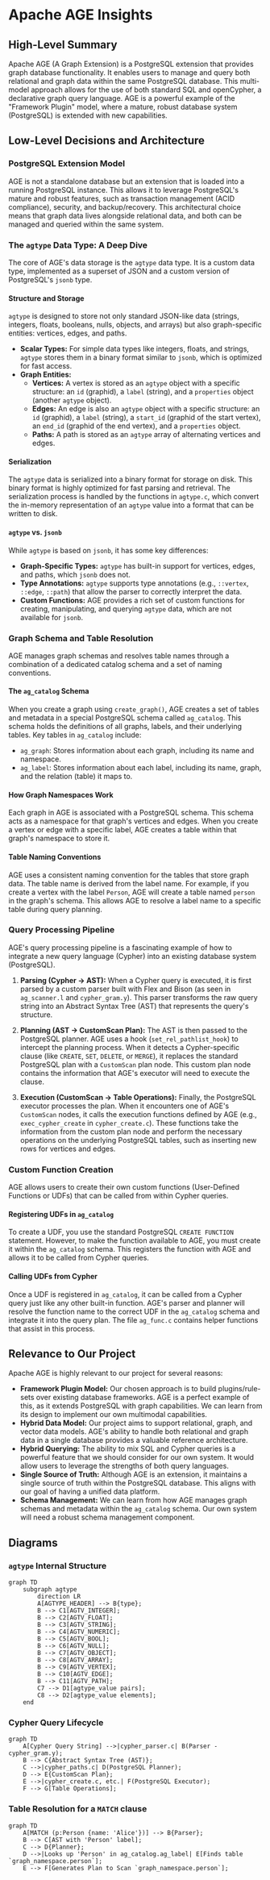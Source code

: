 # Apache AGE Insights

## High-Level Summary

Apache AGE (A Graph Extension) is a PostgreSQL extension that provides graph database functionality. It enables users to manage and query both relational and graph data within the same PostgreSQL database. This multi-model approach allows for the use of both standard SQL and openCypher, a declarative graph query language. AGE is a powerful example of the "Framework Plugin" model, where a mature, robust database system (PostgreSQL) is extended with new capabilities.

## Low-Level Decisions and Architecture

### PostgreSQL Extension Model

AGE is not a standalone database but an extension that is loaded into a running PostgreSQL instance. This allows it to leverage PostgreSQL's mature and robust features, such as transaction management (ACID compliance), security, and backup/recovery. This architectural choice means that graph data lives alongside relational data, and both can be managed and queried within the same system.

### The `agtype` Data Type: A Deep Dive

The core of AGE's data storage is the `agtype` data type. It is a custom data type, implemented as a superset of JSON and a custom version of PostgreSQL's `jsonb` type.

#### Structure and Storage

`agtype` is designed to store not only standard JSON-like data (strings, integers, floats, booleans, nulls, objects, and arrays) but also graph-specific entities: vertices, edges, and paths.

-   **Scalar Types:** For simple data types like integers, floats, and strings, `agtype` stores them in a binary format similar to `jsonb`, which is optimized for fast access.
-   **Graph Entities:**
    -   **Vertices:** A vertex is stored as an `agtype` object with a specific structure: an `id` (graphid), a `label` (string), and a `properties` object (another `agtype` object).
    -   **Edges:** An edge is also an `agtype` object with a specific structure: an `id` (graphid), a `label` (string), a `start_id` (graphid of the start vertex), an `end_id` (graphid of the end vertex), and a `properties` object.
    -   **Paths:** A path is stored as an `agtype` array of alternating vertices and edges.

#### Serialization

The `agtype` data is serialized into a binary format for storage on disk. This binary format is highly optimized for fast parsing and retrieval. The serialization process is handled by the functions in `agtype.c`, which convert the in-memory representation of an `agtype` value into a format that can be written to disk.

#### `agtype` vs. `jsonb`

While `agtype` is based on `jsonb`, it has some key differences:

-   **Graph-Specific Types:** `agtype` has built-in support for vertices, edges, and paths, which `jsonb` does not.
-   **Type Annotations:** `agtype` supports type annotations (e.g., `::vertex`, `::edge`, `::path`) that allow the parser to correctly interpret the data.
-   **Custom Functions:** AGE provides a rich set of custom functions for creating, manipulating, and querying `agtype` data, which are not available for `jsonb`.

### Graph Schema and Table Resolution

AGE manages graph schemas and resolves table names through a combination of a dedicated catalog schema and a set of naming conventions.

#### The `ag_catalog` Schema

When you create a graph using `create_graph()`, AGE creates a set of tables and metadata in a special PostgreSQL schema called `ag_catalog`. This schema holds the definitions of all graphs, labels, and their underlying tables. Key tables in `ag_catalog` include:

-   `ag_graph`: Stores information about each graph, including its name and namespace.
-   `ag_label`: Stores information about each label, including its name, graph, and the relation (table) it maps to.

#### How Graph Namespaces Work

Each graph in AGE is associated with a PostgreSQL schema. This schema acts as a namespace for that graph's vertices and edges. When you create a vertex or edge with a specific label, AGE creates a table within that graph's namespace to store it.

#### Table Naming Conventions

AGE uses a consistent naming convention for the tables that store graph data. The table name is derived from the label name. For example, if you create a vertex with the label `Person`, AGE will create a table named `person` in the graph's schema. This allows AGE to resolve a label name to a specific table during query planning.

### Query Processing Pipeline

AGE's query processing pipeline is a fascinating example of how to integrate a new query language (Cypher) into an existing database system (PostgreSQL).

1.  **Parsing (Cypher -> AST):** When a Cypher query is executed, it is first parsed by a custom parser built with Flex and Bison (as seen in `ag_scanner.l` and `cypher_gram.y`). This parser transforms the raw query string into an Abstract Syntax Tree (AST) that represents the query's structure.

2.  **Planning (AST -> CustomScan Plan):** The AST is then passed to the PostgreSQL planner. AGE uses a hook (`set_rel_pathlist_hook`) to intercept the planning process. When it detects a Cypher-specific clause (like `CREATE`, `SET`, `DELETE`, or `MERGE`), it replaces the standard PostgreSQL plan with a `CustomScan` plan node. This custom plan node contains the information that AGE's executor will need to execute the clause.

3.  **Execution (CustomScan -> Table Operations):** Finally, the PostgreSQL executor processes the plan. When it encounters one of AGE's `CustomScan` nodes, it calls the execution functions defined by AGE (e.g., `exec_cypher_create` in `cypher_create.c`). These functions take the information from the custom plan node and perform the necessary operations on the underlying PostgreSQL tables, such as inserting new rows for vertices and edges.

### Custom Function Creation

AGE allows users to create their own custom functions (User-Defined Functions or UDFs) that can be called from within Cypher queries.

#### Registering UDFs in `ag_catalog`

To create a UDF, you use the standard PostgreSQL `CREATE FUNCTION` statement. However, to make the function available to AGE, you must create it within the `ag_catalog` schema. This registers the function with AGE and allows it to be called from Cypher queries.

#### Calling UDFs from Cypher

Once a UDF is registered in `ag_catalog`, it can be called from a Cypher query just like any other built-in function. AGE's parser and planner will resolve the function name to the correct UDF in the `ag_catalog` schema and integrate it into the query plan. The file `ag_func.c` contains helper functions that assist in this process.

## Relevance to Our Project

Apache AGE is highly relevant to our project for several reasons:

-   **Framework Plugin Model:** Our chosen approach is to build plugins/rule-sets over existing database frameworks. AGE is a perfect example of this, as it extends PostgreSQL with graph capabilities. We can learn from its design to implement our own multimodal capabilities.
-   **Hybrid Data Model:** Our project aims to support relational, graph, and vector data models. AGE's ability to handle both relational and graph data in a single database provides a valuable reference architecture.
-   **Hybrid Querying:** The ability to mix SQL and Cypher queries is a powerful feature that we should consider for our own system. It would allow users to leverage the strengths of both query languages.
-   **Single Source of Truth:** Although AGE is an extension, it maintains a single source of truth within the PostgreSQL database. This aligns with our goal of having a unified data platform.
-   **Schema Management:** We can learn from how AGE manages graph schemas and metadata within the `ag_catalog` schema. Our own system will need a robust schema management component.

## Diagrams

### `agtype` Internal Structure

```mermaid
graph TD
    subgraph agtype
        direction LR
        A[AGTYPE_HEADER] --> B{type};
        B --> C1[AGTV_INTEGER];
        B --> C2[AGTV_FLOAT];
        B --> C3[AGTV_STRING];
        B --> C4[AGTV_NUMERIC];
        B --> C5[AGTV_BOOL];
        B --> C6[AGTV_NULL];
        B --> C7[AGTV_OBJECT];
        B --> C8[AGTV_ARRAY];
        B --> C9[AGTV_VERTEX];
        B --> C10[AGTV_EDGE];
        B --> C11[AGTV_PATH];
        C7 --> D1[agtype_value pairs];
        C8 --> D2[agtype_value elements];
    end
```

### Cypher Query Lifecycle

```mermaid
graph TD
    A[Cypher Query String] -->|cypher_parser.c| B(Parser - cypher_gram.y);
    B --> C{Abstract Syntax Tree (AST)};
    C -->|cypher_paths.c| D(PostgreSQL Planner);
    D --> E{CustomScan Plan};
    E -->|cypher_create.c, etc.| F(PostgreSQL Executor);
    F --> G[Table Operations];
```

### Table Resolution for a `MATCH` clause

```mermaid
graph TD
    A[MATCH (p:Person {name: 'Alice'})] --> B{Parser};
    B --> C[AST with 'Person' label];
    C --> D{Planner};
    D -->|Looks up 'Person' in ag_catalog.ag_label| E[Finds table `graph_namespace.person`];
    E --> F[Generates Plan to Scan `graph_namespace.person`];
```